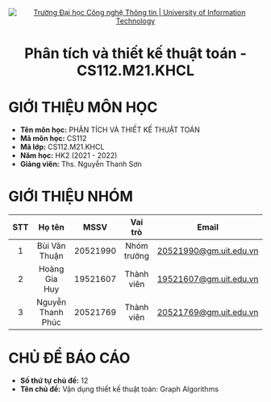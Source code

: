 <!-- Banner -->
<p align="center">
  <a href="https://www.uit.edu.vn/" title="Trường Đại học Công nghệ Thông tin" style="border: none;">
    <img src="https://i.imgur.com/WmMnSRt.png" alt="Trường Đại học Công nghệ Thông tin | University of Information Technology">
  </a>
</p>
<h1 align="center">Phân tích và thiết kế thuật toán - CS112.M21.KHCL</h1>

# GIỚI THIỆU MÔN HỌC
- **Tên môn học:** PHÂN TÍCH VÀ THIẾT KẾ THUẬT TOÁN
- **Mã môn học:** CS112
- **Mã lớp:** CS112.M21.KHCL
- **Năm học:** HK2 (2021 - 2022)
- **Giảng viên:** Ths. Nguyễn Thanh Sơn
# GIỚI THIỆU NHÓM
| STT | Họ tên | MSSV | Vai trò | Email | Github |
| :---: | :---: | :---: | :---: | :---: | :---: |
| 1 | Bùi Văn Thuận | 20521990 | Nhóm trưởng | 20521990@gm.uit.edu.vn | https://github.com/vanthuan168 |
| 2 | Hoàng Gia Huy | 19521607 | Thành viên | 19521607@gm.uit.edu.vn | https://github.com/ItsHuyne |
| 3 | Nguyễn Thanh Phúc | 20521769 | Thành viên | 20521769@gm.uit.edu.vn | https://github.com/nguyenthanhphuc080402 |
# CHỦ ĐỀ BÁO CÁO
- **Số thứ tự chủ đề:** 12
- **Tên chủ đề:** Vận dụng thiết kế thuật toán: Graph Algorithms
